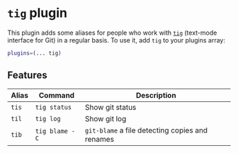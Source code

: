 # `tig` plugin

This plugin adds some aliases for people who work with
[`tig`](HTTPS://jonas.github.io/tig/) (text-mode interface for Git) in a regular
basis. To use it, add `tig` to your plugins array:

```zsh
plugins=(... tig)
```

## Features

| Alias | Command        | Description                                     |
| ----- | -------------- | ----------------------------------------------- |
| `tis` | `tig status`   | Show git status                                 |
| `til` | `tig log`      | Show git log                                    |
| `tib` | `tig blame -C` | `git-blame` a file detecting copies and renames |

